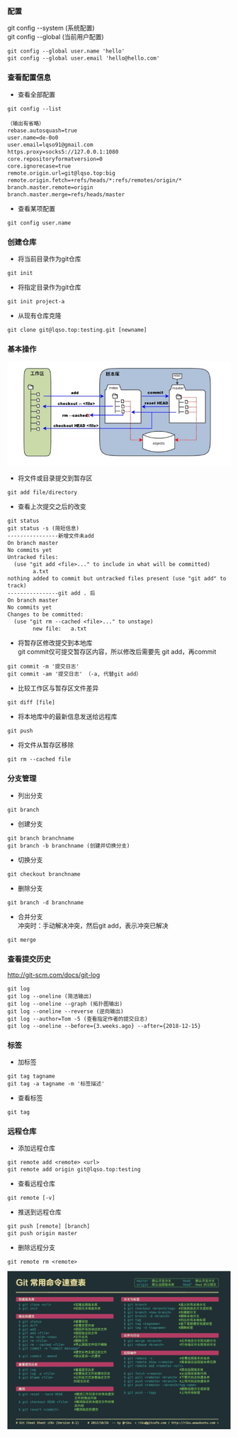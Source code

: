 ### 配置  
git config --system (系统配置)  
git config --global (当前用户配置)
```$xslt
git config --global user.name 'hello'
git config --global user.email 'hello@hello.com'
```

### 查看配置信息
- 查看全部配置
```$xslt
git config --list

（输出有省略）
rebase.autosquash=true
user.name=de-0o0
user.email=lqso91@gmail.com
https.proxy=socks5://127.0.0.1:1080
core.repositoryformatversion=0
core.ignorecase=true
remote.origin.url=git@lqso.top:big
remote.origin.fetch=+refs/heads/*:refs/remotes/origin/*
branch.master.remote=origin
branch.master.merge=refs/heads/master
```
- 查看某项配置
```$xslt
git config user.name
```
### 创建仓库
- 将当前目录作为git仓库
```$xslt
git init
```
- 将指定目录作为git仓库
```$xslt
git init project-a
```
- 从现有仓库克隆
```$xslt
git clone git@lqso.top:testing.git [newname]
```
### 基本操作
![git流程图](git/images/gitwork.png)
- 将文件或目录提交到暂存区
```$xslt
git add file/directory
```

- 查看上次提交之后的改变
```$xslt
git status
git status -s (简短信息)
----------------新增文件未add
On branch master
No commits yet
Untracked files:
  (use "git add <file>..." to include in what will be committed)
        a.txt
nothing added to commit but untracked files present (use "git add" to track)
----------------git add . 后
On branch master
No commits yet
Changes to be committed:
  (use "git rm --cached <file>..." to unstage)
        new file:   a.txt
```
- 将暂存区修改提交到本地库  
git commit仅可提交暂存区内容，所以修改后需要先 git add，再commit
```$xslt
git commit -m '提交日志'
git commit -am '提交日志' （-a, 代替git add）
```
- 比较工作区与暂存区文件差异
```$xslt
git diff [file]
```
- 将本地库中的最新信息发送给远程库
```$xslt
git push
```
- 将文件从暂存区移除
```$xslt
git rm --cached file
```
### 分支管理
- 列出分支
```$xslt
git branch
```
- 创建分支
```$xslt
git branch branchname
git branch -b branchname (创建并切换分支)
```
- 切换分支
```$xslt
git checkout branchname
```
- 删除分支
```$xslt
git branch -d branchname
```
- 合并分支  
冲突时：手动解决冲突，然后git add，表示冲突已解决
```$xslt
git merge
```
### 查看提交历史  
http://git-scm.com/docs/git-log
```
git log
git log --oneline (简洁输出)
git log --oneline --graph (拓扑图输出)
git log --oneline --reverse (逆向输出)
git log --author=Tom -5 (查看指定作者的提交日志)
git log --oneline --before={3.weeks.ago} --after={2018-12-15}
```
### 标签
- 加标签  
```$xslt
git tag tagname
git tag -a tagname -m '标签描述' 
```
- 查看标签
```$xslt
git tag
```
### 远程仓库
- 添加远程仓库
```$xslt
git remote add <remote> <url>
git remote add origin git@lqso.top:testing
```
- 查看远程仓库
```$xslt
git remote [-v]
```
- 推送到远程仓库
```$xslt
git push [remote] [branch]
git push origin master
```
- 删除远程分支
```$xslt
git remote rm <remote>
```
![git命令](git/images/gitcommand.jpg)